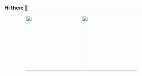 ### Hi there 👋
<!--
**FredericoNicola/FredericoNicola** is a ✨ _special_ ✨ repository because its `README.md` (this file) appears on your GitHub profile.



Here are some ideas to get you started:

- 🔭 I’m currently working on ...
- 🌱 I’m currently learning ...
- 👯 I’m looking to collaborate on ...
- 🤔 I’m looking for help with ...
- 💬 Ask me about ...
- 📫 How to reach me: ...
- 😄 Pronouns: ...
- ⚡ Fun fact: ...
-->
<div align="center">
  <a href="https://github.com/FredericoNicola">
  <img height="180em" src="https://github-readme-stats.vercel.app/api?username=fredericonicola&show_icons=true&hide=contribs,prs&cache_seconds=86400&theme=github_dark&include_all_commits=true&count_private=true"/>
  <img height="180em" src="https://github-readme-stats.vercel.app/api/top-langs/?username=fredericonicola&layout=compact&langs_count=7&theme=dracula"/>
</div>

